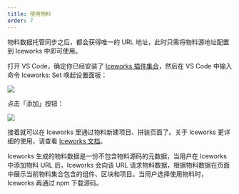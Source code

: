 ```yaml
---
title: 使用物料
order: 7
---
```


物料数据托管同步之后，都会获得唯一的 URL 地址，此时只需将物料源地址配置到 Iceworks 中即可使用。

打开 VS Code，确定你已经安装了 [Iceworks 插件集合](https://marketplace.visualstudio.com/items?itemName=iceworks-team.iceworks)，然后在 VS Code 中输入命令 Iceworks: Set 唤起设置面板：

![](https://img.alicdn.com/tfs/TB1mnuDXCslXu8jSZFuXXXg7FXa-1082-685.png)

点击「添加」按钮：

![](https://img.alicdn.com/tfs/TB1GosubCR26e4jSZFEXXbwuXXa-1039-743.png)

接着就可以在 Iceworks 里通过物料新建项目、拼装页面了。关于 Iceworks 更详细的使用，请查看 [Iceworks 文档](https://ice.work/docs/iceworks/about)。

Iceworks 生成的物料数据是一份不包含物料源码的元数据，当用户在 Iceworks 中添加物料 URL 后，Iceworks 会向该 URL 请求物料数据，根据物料数据在页面中展示当前物料集合包含的组件、区块和项目。当用户选择使用物料时，Iceworks 再通过 npm 下载源码。